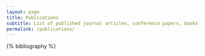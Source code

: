 ```yaml
---
layout: page
title: Publications
subtitle: List of published journal articles, conference papers, books, etc.
permalink: /publications/
---
```



{% bibliography %}


